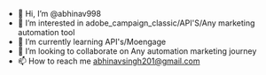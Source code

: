 - 👋 Hi, I’m @abhinav998
- 👀 I’m interested in adobe_campaign_classic/API'S/Any marketing automation tool
- 🌱 I’m currently learning API's/Moengage
- 💞️ I’m looking to collaborate on Any automation marketing journey
- 📫 How to reach me abhinavsingh201@gmail.com

<!---
abhinav998/abhinav998 is a ✨ special ✨ repository because its `README.md` (this file) appears on your GitHub profile.
You can click the Preview link to take a look at your changes.
--->
